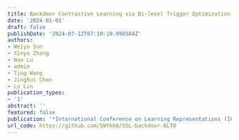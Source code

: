 ```yaml
---
title: Backdoor Contrastive Learning via Bi-level Trigger Optimization
date: '2024-01-01'
draft: false
publishDate: '2024-07-12T07:10:19.998584Z'
authors:
- Weiyu Sun
- Xinyu Zhang
- Hao Lu
- admin
- Ting Wang
- Jinghui Chen
- Lu Lin
publication_types:
- '1'
abstract: ''
featured: false
publication: '*International Conference on Learning Representations (ICLR)*'
url_code: https://github.com/SWY666/SSL-backdoor-BLTO
---
```


